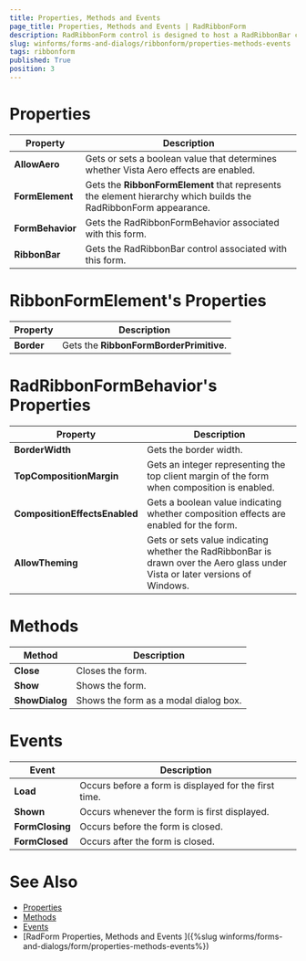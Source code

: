 ```yaml
---
title: Properties, Methods and Events
page_title: Properties, Methods and Events | RadRibbonForm
description: RadRibbonForm control is designed to host a RadRibbonBar control and mimic the Microsoft Office 2007 UI form style.
slug: winforms/forms-and-dialogs/ribbonform/properties-methods-events
tags: ribbonform
published: True
position: 3 
---
```


# Properties

|Property|Description|
|----|----|
|__AllowAero__|Gets or sets a boolean value that determines whether Vista Aero effects are enabled.|
|__FormElement__|Gets the __RibbonFormElement__ that represents the element hierarchy which builds the RadRibbonForm appearance.|
|__FormBehavior__|Gets the RadRibbonFormBehavior associated with this form.|
|__RibbonBar__|Gets the RadRibbonBar control associated with this form.|
 
# RibbonFormElement's Properties
|Property|Description|
|----|----|
|__Border__|Gets the __RibbonFormBorderPrimitive__.|

# RadRibbonFormBehavior's Properties
|Property|Description|
|----|----|
|__BorderWidth__|Gets the border width.|
|__TopCompositionMargin__|Gets an integer representing the top client margin of the form when composition is enabled.|
|__CompositionEffectsEnabled__|Gets a boolean value indicating whether composition effects are enabled for the form.|
|__AllowTheming__|Gets or sets value indicating whether the RadRibbonBar is drawn over the Aero glass under Vista or later versions of Windows.|

# Methods

|Method|Description|
|----|----|
|__Close__|Closes the form.|
|__Show__|Shows the form.|
|__ShowDialog__|Shows the form as a modal dialog box.|

# Events

|Event|Description|
|----|----|
|__Load__|Occurs before a form is displayed for the first time.|
|__Shown__|Occurs whenever the form is first displayed.|
|__FormClosing__|Occurs before the form is closed.|
|__FormClosed__|Occurs after the form is closed.| 

# See Also

* [Properties](http://docs.telerik.com/devtools/winforms/api/html/properties_t_telerik_wincontrols_ui_radribbonform.htm)
* [Methods](http://docs.telerik.com/devtools/winforms/api/html/methods_t_telerik_wincontrols_ui_radribbonform.htm)
* [Events](http://docs.telerik.com/devtools/winforms/api/html/events_t_telerik_wincontrols_ui_radribbonform.htm)
* [RadForm Properties, Methods and Events ]({%slug winforms/forms-and-dialogs/form/properties-methods-events%})

